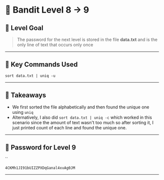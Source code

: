 # 🧭 Bandit Level 8 → 9

## 🎯 Level Goal
> The password for the next level is stored in the file **data.txt** and is the only line of text that occurs only once

---
## 📂 Key Commands Used

```
sort data.txt | uniq -u
```

---
## 🧠 Takeaways

- We first sorted the file alphabetically and then found the unique one using `uniq`
- Alternatively, I also did `sort data.txt | uniq -c` which worked in this scenario since the amount of text wasn't too much so after sorting it, I just printed count of each line and found the unique one.

---
## 🔐 Password for Level 9
``
```
4CKMh1JI91bUIZZPXDqGanal4xvAg0JM
```

---